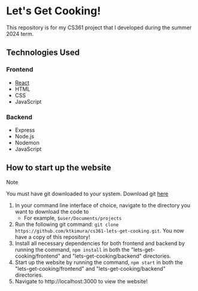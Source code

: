 # Let's Get Cooking!

This repository is for my CS361 project that I developed during the summer 2024 term.

## Technologies Used
### Frontend
- [React](https://github.com/facebook/react)
- HTML
- CSS
- JavaScript
### Backend
- Express
- Node.js
- Nodemon
- JavaScript

## How to start up the website
> [!NOTE]
> You must have git downloaded to your system. Download git [here](https://git-scm.com/downloads)

1. In your command line interface of choice, navigate to the directory you want to download the code to
   - For example, `$user/Documents/projects`
2. Run the following git command: `git clone https://github.com/ktkimura/cs361-lets-get-cooking.git`. You now have a copy of this repository!
3. Install all necessary dependencies for both frontend and backend by running the command, `npm install` in both the "lets-get-cooking/frontend" and "lets-get-cooking/backend" directories.
4. Start up the website by running the command, `npm start` in both the "lets-get-cooking/frontend" and "lets-get-cooking/backend" directories.
5. Navigate to http://localhost:3000 to view the website!

 
